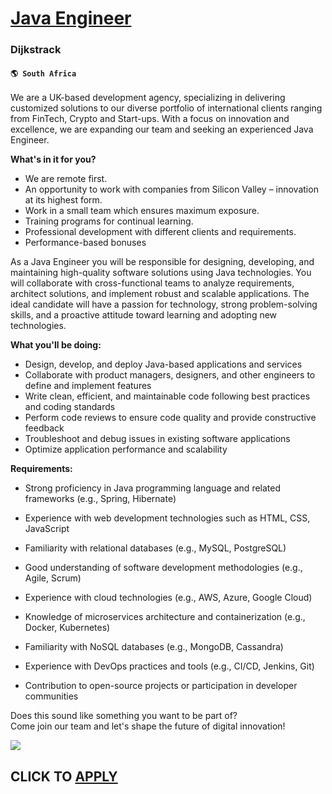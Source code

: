 # [Java Engineer](https://www.remotewlb.com/apply/java-engineer-77157)  
### Dijkstrack  
#### `🌎 South Africa`  

We are a UK-based development agency, specializing in delivering customized solutions to our diverse portfolio of international clients ranging from FinTech, Crypto and Start-ups. With a focus on innovation and excellence, we are expanding our team and seeking an experienced Java Engineer.  
  
**What's in it for you?**

  * We are remote first.
  * An opportunity to work with companies from Silicon Valley – innovation at its highest form.
  * Work in a small team which ensures maximum exposure.
  * Training programs for continual learning.
  * Professional development with different clients and requirements.
  * Performance-based bonuses

As a Java Engineer you will be responsible for designing, developing, and maintaining high-quality software solutions using Java technologies. You will collaborate with cross-functional teams to analyze requirements, architect solutions, and implement robust and scalable applications. The ideal candidate will have a passion for technology, strong problem-solving skills, and a proactive attitude toward learning and adopting new technologies.

****What you'll be doing:****

  * Design, develop, and deploy Java-based applications and services
  * Collaborate with product managers, designers, and other engineers to define and implement features
  * Write clean, efficient, and maintainable code following best practices and coding standards
  * Perform code reviews to ensure code quality and provide constructive feedback
  * Troubleshoot and debug issues in existing software applications
  * Optimize application performance and scalability

**Requirements:**

  * Strong proficiency in Java programming language and related frameworks (e.g., Spring, Hibernate)
  * Experience with web development technologies such as HTML, CSS, JavaScript
  * Familiarity with relational databases (e.g., MySQL, PostgreSQL)
  * Good understanding of software development methodologies (e.g., Agile, Scrum)

  * Experience with cloud technologies (e.g., AWS, Azure, Google Cloud)
  * Knowledge of microservices architecture and containerization (e.g., Docker, Kubernetes)
  * Familiarity with NoSQL databases (e.g., MongoDB, Cassandra)
  * Experience with DevOps practices and tools (e.g., CI/CD, Jenkins, Git)
  * Contribution to open-source projects or participation in developer communities

  
Does this sound like something you want to be part of?  
Come join our team and let's shape the future of digital innovation!

![](https://remotive.com/job/track/1900154/blank.gif?source=public_api)  
## CLICK TO [APPLY](https://www.remotewlb.com/apply/java-engineer-77157)

